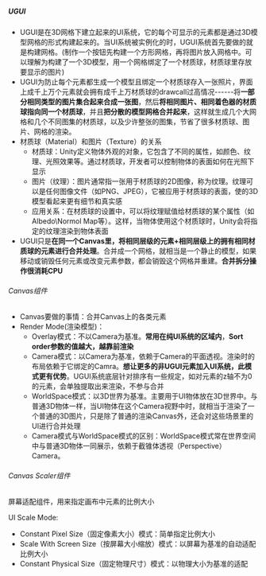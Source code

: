 ##### UGUI

- UGUI是在3D网格下建立起来的UI系统，它的每个可显示的元素都是通过3D模型网格的形式构建起来的。当UI系统被实例化的时，UGUI系统首先要做的就是构建网格。(制作一个按钮先构建一个方形网格，再将图片放入网格中。可以理解为构建了一个3D模型，用一个网格绑定了一个材质球，材质球里存放要显示的图片)
- UGUI为防止每个元素都生成一个模型且绑定一个材质球存入一张照片，界面上成千上万个元素就会拥有成千上万材质球的drawcall过高情况------将**一部分相同类型的图片集合起来合成一张图**，然后**将相同图片、相同着色器的材质球指向同一个材质球**，并且**把分散的模型网格合并起来**，这样就生成几个大网格和几个不同图集的材质球，以及少许整张的图集，节省了很多材质球、图片、网格的渲染。
- 材质球（Material）和图片（Texture）的关系
  - 材质球：Unity定义物体外观的对象，它包含了不同的属性，如颜色、纹理、光照效果等。通过材质球，开发者可以控制物体的表面如何在光照下显示
  - 图片（纹理）：图片通常指一张用于材质球的2D图像，称为纹理。纹理可以是任何图像文件（如PNG、JPEG），它被应用于材质球的表面，使的3D模型看起来更有细节和真实感
  - 应用关系：在材质球的设置中，可以将纹理赋值给材质球的某个属性（如Albedo\Normol Map等）。这样，当物体使用这个材质球时，Unity会将指定的纹理渲染到物体表面
- UGUI只是**在同一个Canvas里，将相同层级的元素+相同层级上的拥有相同材质球的元素进行合并处理**。合并成一个网格，就相当是一个静止的模型，如果移动或销毁任何元素或改变元素参数，都会销毁这个网格并重建。**合并拆分操作很消耗CPU**

###### Canvas组件

- Canvas要做的事情：合并Canvas上的各类元素
- Render Mode(渲染模型)：
  - Overlay模式：不以Camera为基准。**常用在纯UI系统的区域内**，**Sort order参数的值越大，越靠前渲染**
  - Camera模式：以Camera为基准，依赖于Camera的平面透视。渲染时的布局依赖于它绑定的Camra。**想让更多的非UGUI元素加入UI系统，此模式更有优势**。UGUI系统底层针对排序有一些规定，如对元素的z轴不为0的元素，会单独提取出来渲染，不参与合并
  - WorldSpace模式：以3D世界为基准。主要用于UI物体放在3D世界中。与普通3D物体一样，当UI物体在这个Camera视野中时，就相当于渲染了一个普通的3D图片，只是除了普通的渲染Canvas外，还会对这些场景里的UI进行合并处理
  - Camera模式与WorldSpace模式的区别：WorldSpace模式常在世界空间中与普通3D物体一同展示，依赖于截锥体透视（Perspective）Camera。

###### Canvas Scaler组件

屏幕适配组件，用来指定画布中元素的比例大小

UI Scale Mode:

- Constant Pixel Size（固定像素大小）模式：简单指定比例大小
- Scale With Screen Size（按屏幕大小缩放）模式：以屏幕为基准的自动适配比例大小
- Constant Physical Size（固定物理尺寸）模式：以物理大小为基准的适配